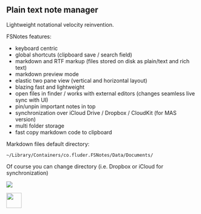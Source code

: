 ## Plain text note manager

Lightweight notational velocity reinvention. 

FSNotes features:

- keyboard centric
- global shortcuts (clipboard save / search field)
- markdown and RTF markup (files stored on disk as plain/text and rich text)
- markdown preview mode
- elastic two pane view (vertical and horizontal layout)
- blazing fast and lightweight
- open files in finder / works with external editors (changes seamless live sync with UI)
- pin/unpin important notes in top
- synchronization over iCloud Drive / Dropbox / CloudKit (for MAS version)
- multi folder storage
- fast copy markdown code to clipboard

Markdown files default directory:

```~/Library/Containers/co.fluder.FSNotes/Data/Documents/```

Of course you can change directory (i.e. Dropbox or iCloud for synchronization)

![](https://raw.githubusercontent.com/glushchenko/fsnotes/master/macos.png?v=2254)

<a href="https://itunes.apple.com/app/fsnotes/id1277179284"><img height="40px" src="https://f001.backblazeb2.com/file/og-files/Download_on_the_Mac_App_Store_Badge_US-UK_165x40.png"/></a> 

